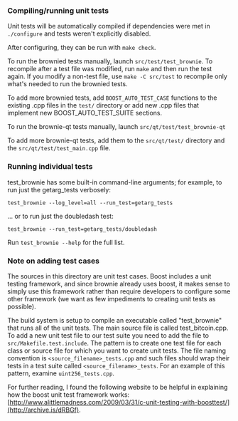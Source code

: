 ### Compiling/running unit tests

Unit tests will be automatically compiled if dependencies were met in `./configure`
and tests weren't explicitly disabled.

After configuring, they can be run with `make check`.

To run the brownied tests manually, launch `src/test/test_brownie`. To recompile
after a test file was modified, run `make` and then run the test again. If you
modify a non-test file, use `make -C src/test` to recompile only what's needed
to run the brownied tests.

To add more brownied tests, add `BOOST_AUTO_TEST_CASE` functions to the existing
.cpp files in the `test/` directory or add new .cpp files that
implement new BOOST_AUTO_TEST_SUITE sections.

To run the brownie-qt tests manually, launch `src/qt/test/test_brownie-qt`

To add more brownie-qt tests, add them to the `src/qt/test/` directory and
the `src/qt/test/test_main.cpp` file.

### Running individual tests

test_brownie has some built-in command-line arguments; for
example, to run just the getarg_tests verbosely:

    test_brownie --log_level=all --run_test=getarg_tests

... or to run just the doubledash test:

    test_brownie --run_test=getarg_tests/doubledash

Run `test_brownie --help` for the full list.

### Note on adding test cases

The sources in this directory are unit test cases.  Boost includes a
unit testing framework, and since brownie already uses boost, it makes
sense to simply use this framework rather than require developers to
configure some other framework (we want as few impediments to creating
unit tests as possible).

The build system is setup to compile an executable called "test_brownie"
that runs all of the unit tests.  The main source file is called
test_bitcoin.cpp. To add a new unit test file to our test suite you need
to add the file to `src/Makefile.test.include`. The pattern is to create
one test file for each class or source file for which you want to create
unit tests.  The file naming convention is `<source_filename>_tests.cpp`
and such files should wrap their tests in a test suite
called `<source_filename>_tests`. For an example of this pattern,
examine `uint256_tests.cpp`.

For further reading, I found the following website to be helpful in
explaining how the boost unit test framework works:
[http://www.alittlemadness.com/2009/03/31/c-unit-testing-with-boosttest/](http://archive.is/dRBGf).
